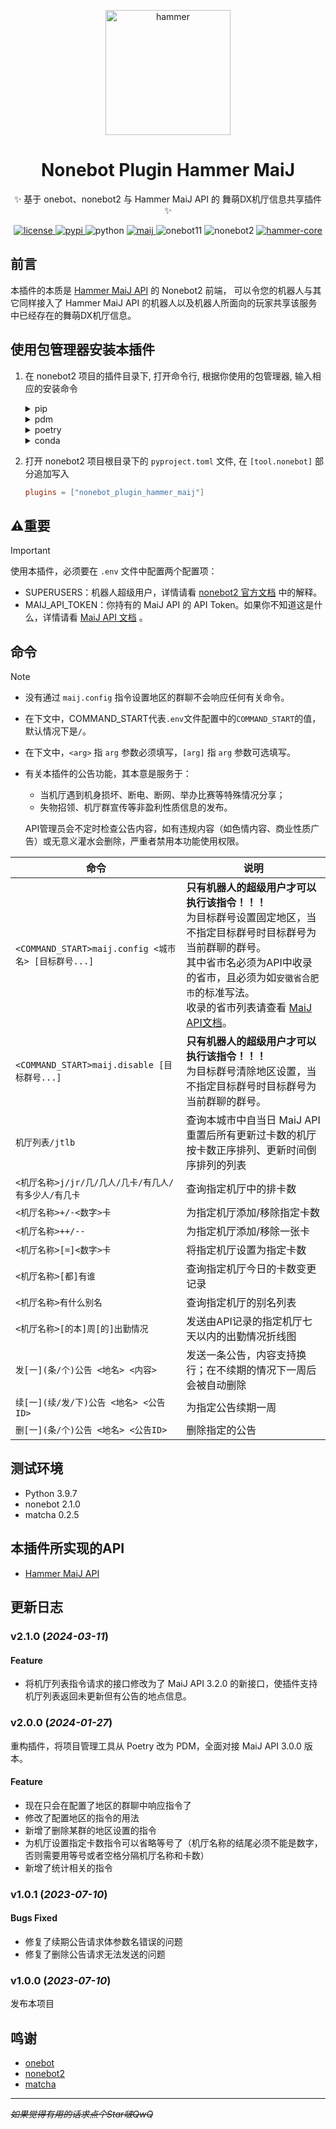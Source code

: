 <p align="center">
  <a href="https://docs.argonariod.tech/"><img src="https://docs.argonariod.tech/logo.svg" width="200" height="200" alt="hammer"></a>
</p>

<div align="center">

# Nonebot Plugin Hammer MaiJ

✨ 基于 onebot、nonebot2 与 Hammer MaiJ API 的 舞萌DX机厅信息共享插件 ✨
</div>

<p align="center">
  <a href="https://raw.githubusercontent.com/ArgonarioD/nonebot-plugin-hammer-maij/main/LICENSE">
    <img src="https://img.shields.io/github/license/ArgonarioD/nonebot-plugin-hammer-core" alt="license">
  </a>
  <a href="https://pypi.python.org/pypi/nonebot-plugin-hammer-maij">
    <img src="https://img.shields.io/pypi/v/nonebot-plugin-hammer-maij.svg" alt="pypi">
  </a>
  <img src="https://img.shields.io/badge/python-3.9-blue.svg" alt="python">
    <a href="https://docs.argonariod.tech/maij">
    <img src="https://img.shields.io/badge/MaiJ API-3.2.0-blue" alt="maij">
  </a>
  <img src="https://img.shields.io/badge/Onebot-v11-lightgrey" alt="onebot11">
  <img src="https://img.shields.io/badge/nonebot-2.1.0-orange" alt="nonebot2">
  <a href="https://github.com/ArgonarioD/nonebot-plugin-hammer-core">
    <img src="https://img.shields.io/badge/hammer--core-0.3.3-green" alt="hammer-core">
  </a>
</p>

## 前言
本插件的本质是 [Hammer MaiJ API](https://docs.argonariod.tech/maij) 的 Nonebot2 前端，
可以令您的机器人与其它同样接入了 Hammer MaiJ API 的机器人以及机器人所面向的玩家共享该服务中已经存在的舞萌DX机厅信息。

## 使用包管理器安装本插件

1. 在 nonebot2 项目的插件目录下, 打开命令行, 根据你使用的包管理器, 输入相应的安装命令

    <details>
    <summary>pip</summary>

    ```sh
    pip install nonebot-plugin-hammer-maij
    ```
    </details>
    <details>
    <summary>pdm</summary>

    ```sh
    pdm add nonebot-plugin-hammer-maij
    ```
    </details>
    <details>
    <summary>poetry</summary>

    ```sh
    poetry add nonebot-plugin-hammer-maij
    ```
    </details>
    <details>
    <summary>conda</summary>

    ```sh
    conda install nonebot-plugin-hammer-maij
    ```
    </details>

2. 打开 nonebot2 项目根目录下的 `pyproject.toml` 文件, 在 `[tool.nonebot]` 部分追加写入
   
    ```toml
    plugins = ["nonebot_plugin_hammer_maij"]
    ```

## :warning:重要

> [!IMPORTANT]
> 使用本插件，必须要在 `.env` 文件中配置两个配置项：
> - SUPERUSERS：机器人超级用户，详情请看 [nonebot2 官方文档](https://nonebot.dev/docs/appendices/config#superusers) 中的解释。
> - MAIJ_API_TOKEN：你持有的 MaiJ API 的 API Token。如果你不知道这是什么，详情请看 [MaiJ API 文档](https://docs.argonariod.tech/maij/token.html) 。

## 命令

> [!NOTE]
>  - 没有通过 `maij.config` 指令设置地区的群聊不会响应任何有关命令。
>  - 在下文中，COMMAND_START代表`.env`文件配置中的`COMMAND_START`的值，默认情况下是`/`。
>  - 在下文中，`<arg>` 指 `arg` 参数必须填写，`[arg]` 指 `arg` 参数可选填写。
>  - 有关本插件的公告功能，其本意是服务于：
>    - 当机厅遇到机身损坏、断电、断网、举办比赛等特殊情况分享；
>    - 失物招领、机厅群宣传等非盈利性质信息的发布。
>
>    API管理员会不定时检查公告内容，如有违规内容（如色情内容、商业性质广告）或无意义灌水会删除，严重者禁用本功能使用权限。

| 命令                                           | 说明                                                                                                                                                                                                                                             |
|----------------------------------------------|------------------------------------------------------------------------------------------------------------------------------------------------------------------------------------------------------------------------------------------------|
| `<COMMAND_START>maij.config <城市名> [目标群号...]` | **只有机器人的超级用户才可以执行该指令！！！**<br/> 为目标群号设置固定地区，当不指定目标群号时目标群号为当前群聊的群号。<br/> 其中省市名必须为API中收录的省市，且必须为如`安徽省合肥市`的标准写法。<br/> 收录的省市列表请查看 [MaiJ API文档](https://docs.argonariod.tech/maij/#%E7%9B%AE%E5%89%8D%E6%94%AF%E6%8C%81%E7%9A%84%E5%8C%BA%E5%9F%9F)。 |
| `<COMMAND_START>maij.disable [目标群号...]`      | **只有机器人的超级用户才可以执行该指令！！！**<br/> 为目标群号清除地区设置，当不指定目标群号时目标群号为当前群聊的群号。                                                                                                                                                                              |
| `机厅列表/jtlb`                                  | 查询本城市中自当日 MaiJ API 重置后所有更新过卡数的机厅按卡数正序排列、更新时间倒序排列的列表                                                                                                                                                                                            |
| `<机厅名称>j/jr/几/几人/几卡/有几人/有多少人/有几卡`            | 查询指定机厅中的排卡数                                                                                                                                                                                                                                    |
| `<机厅名称>+/-<数字>卡`                             | 为指定机厅添加/移除指定卡数                                                                                                                                                                                                                                 |
| `<机厅名称>++/--`                                | 为指定机厅添加/移除一张卡                                                                                                                                                                                                                                  |
| `<机厅名称>[=]<数字>卡`                             | 将指定机厅设置为指定卡数                                                                                                                                                                                                                                   |
| `<机厅名称>[都]有谁`                                | 查询指定机厅今日的卡数变更记录                                                                                                                                                                                                                                |
| `<机厅名称>有什么别名`                                | 查询指定机厅的别名列表                                                                                                                                                                                                                                    |
| `<机厅名称>[的本]周[的]出勤情况`                         | 发送由API记录的指定机厅七天以内的出勤情况折线图                                                                                                                                                                                                                      |
| `发[一](条/个)公告 <地名> <内容>`                      | 发送一条公告，内容支持换行；在不续期的情况下一周后会被自动删除                                                                                                                                                                                                                |
| `续[一](续/发/下)公告 <地名> <公告ID>`                  | 为指定公告续期一周                                                                                                                                                                                                                                      |
| `删[一](条/个)公告 <地名> <公告ID>`                    | 删除指定的公告                                                                                                                                                                                                                                        |

## 测试环境

- Python 3.9.7
- nonebot 2.1.0
- matcha 0.2.5

## 本插件所实现的API

- [Hammer MaiJ API](https://docs.argonariod.tech/maij)

## 更新日志

### v2.1.0 (*2024-03-11*)
#### Feature
- 将机厅列表指令请求的接口修改为了 MaiJ API 3.2.0 的新接口，使插件支持机厅列表返回未更新但有公告的地点信息。

### v2.0.0 (*2024-01-27*)
重构插件，将项目管理工具从 Poetry 改为 PDM，全面对接 MaiJ API 3.0.0 版本。
#### Feature
- 现在只会在配置了地区的群聊中响应指令了
- 修改了配置地区的指令的用法
- 新增了删除某群的地区设置的指令
- 为机厅设置指定卡数指令可以省略等号了（机厅名称的结尾必须不能是数字，否则需要用等号或者空格分隔机厅名称和卡数）
- 新增了统计相关的指令

### v1.0.1 (*2023-07-10*)
#### Bugs Fixed
- 修复了续期公告请求体参数名错误的问题
- 修复了删除公告请求无法发送的问题
### v1.0.0 (*2023-07-10*)
发布本项目

## 鸣谢

- [onebot](https://github.com/botuniverse/onebot)
- [nonebot2](https://github.com/nonebot/nonebot2)
- [matcha](https://github.com/A-kirami/matcha)

---
~~*如果觉得有用的话求点个Star啵QwQ*~~